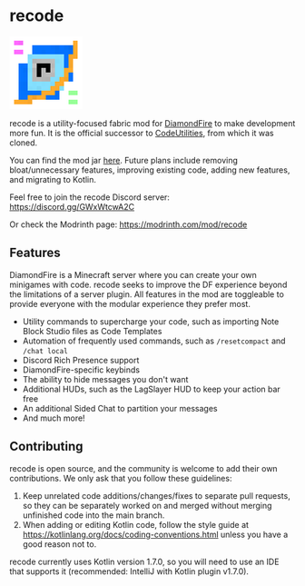 <!-- modrinth_exclude.start -->
# recode
![logo](logo.png)
<!-- modrinth_exclude.end -->

recode is a utility-focused fabric mod for [DiamondFire](https://mcdiamondfire.com/home/) to make development more fun. It is the official successor to [CodeUtilities](https://github.com/CodeUtilities/CodeUtilities-2.0), from which it was cloned.

You can find the mod jar [here](https://modrinth.com/mod/recode/versions). Future plans include removing bloat/unnecessary features, improving existing code, adding new features, and migrating to Kotlin.

Feel free to join the recode Discord server: https://discord.gg/GWxWtcwA2C

<!-- modrinth_exclude.start -->
Or check the Modrinth page: https://modrinth.com/mod/recode
<!-- modrinth_exclude.end -->

## Features

DiamondFire is a Minecraft server where you can create your own minigames with code. recode seeks to improve the DF experience beyond the limitations of a server plugin. All features in the mod are toggleable to provide everyone with the modular experience they prefer most.

- Utility commands to supercharge your code, such as importing Note Block Studio files as Code Templates
- Automation of frequently used commands, such as `/resetcompact` and `/chat local`
- Discord Rich Presence support
- DiamondFire-specific keybinds
- The ability to hide messages you don't want
- Additional HUDs, such as the LagSlayer HUD to keep your action bar free
- An additional Sided Chat to partition your messages
- And much more!

## Contributing

recode is open source, and the community is welcome to add their own contributions. We only ask that you follow these guidelines:

1. Keep unrelated code additions/changes/fixes to separate pull requests, so they can be separately worked on and merged without merging unfinished code into the main branch.
2. When adding or editing Kotlin code, follow the style guide at https://kotlinlang.org/docs/coding-conventions.html unless you have a good reason not to.

recode currently uses Kotlin version 1.7.0, so you will need to use an IDE that supports it (recommended: IntelliJ with Kotlin plugin v1.7.0).